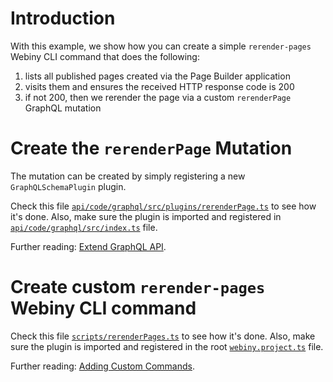 # Introduction

With this example, we show how you can create a simple `rerender-pages` Webiny CLI command that does the following:

1. lists all published pages created via the Page Builder application
2. visits them and ensures the received HTTP response code is 200
3. if not 200, then we rerender the page via a custom `rerenderPage` GraphQL mutation

# Create the `rerenderPage` Mutation

The mutation can be created by simply registering a new `GraphQLSchemaPlugin` plugin.

Check this file [`api/code/graphql/src/plugins/rerenderPage.ts`](./rerender-pages-command/api/code/graphql/src/plugins/rerenderPage.ts:43) to see how it's done. Also, make sure the plugin is imported and registered in [`api/code/graphql/src/index.ts`](./api/code/graphql/src/index.ts) file.

Further reading: [Extend GraphQL API](https://www.webiny.com/docs/how-to-guides/webiny-applications/page-builder/extend-graphql-api#custom-graphql-mutations).

# Create custom `rerender-pages` Webiny CLI command

Check this file [`scripts/rerenderPages.ts`](./rerender-pages-command/scripts/rerenderPages.ts) to see how it's done. Also, make sure the plugin is imported and registered in the root [`webiny.project.ts`](./webiny.project.ts) file.

Further reading: [Adding Custom Commands](https://www.webiny.com/docs/tutorials/webiny-cli/adding-custom-commands/).

